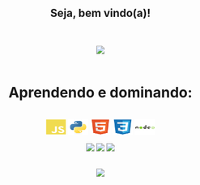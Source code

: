
<div align="center">
<h2> Seja, bem vindo(a)!</h2>
</div>
</br>
<div align="center">
</br>
  <div align="center">
    <img height="180em" src="https://github-readme-stats.vercel.app/api/top-langs/?username=felipeferreira21&layout=compact&langs_count=7&theme=dark"/>
</div>
</div>
</br>
 <div align="center">
 <h1>Aprendendo e dominando:</h1>
<div style="display: inline_block"><br>
  <img align="center" alt="Formando-Js" height="30" width="40" src="https://raw.githubusercontent.com/devicons/devicon/master/icons/javascript/javascript-plain.svg">
  <img align="center" alt="Formando-Python" height="30" width="40" src="https://raw.githubusercontent.com/devicons/devicon/master/icons/python/python-original.svg">
  <img align="center" alt="Formando -HTML" height="30" width="40" src="https://raw.githubusercontent.com/devicons/devicon/master/icons/html5/html5-original.svg">
  <img align="center" alt="Formando-CSS" height="30" width="40" src="https://raw.githubusercontent.com/devicons/devicon/master/icons/css3/css3-original.svg">
  <img align="center" alt="Formando-node.js" height="30" width="40" src="https://github.com/devicons/devicon/blob/master/icons/nodejs/nodejs-original-wordmark.svg">
</div>
 </div>
</br>

 <div align="center">
  <a href="https://www.instagram.com/felipe_ferre01" target="_blank"><img src="https://img.shields.io/badge/-Instagram-%23E4405F?style=for-the-badge&logo=instagram&logoColor=white" target="_blank"></a> 
  <a href = "mailto:felipeferre26@hotmail.com"><img src="https://img.shields.io/badge/-Gmail-%23333?style=for-the-badge&logo=gmail&logoColor=white" target="_blank"></a>
  <a href="https://www.linkedin.com/in/felipe-ferreira-3900b2234/" target="_blank"><img src="https://img.shields.io/badge/-LinkedIn-%230077B5?style=for-the-badge&logo=linkedin&logoColor=white" target="_blank"></a> 
</div>
</br>
<p align="center">   <img alingn="center" src="https://profile-counter.glitch.me/Felipeferreira21/count.svg" /></p>
